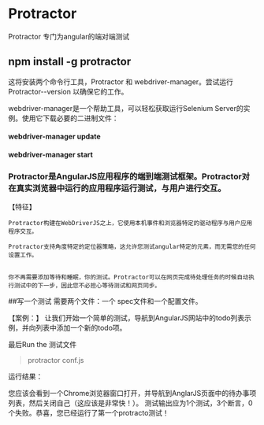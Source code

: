 # Protractor 
Protractor 专门为angular的端对端测试

## npm install -g protractor

这将安装两个命令行工具，Protractor 和 webdriver-manager。尝试运行 Protractor--version 以确保它的工作。

webdriver-manager是一个帮助工具，可以轻松获取运行Selenium Server的实例。使用它下载必要的二进制文件：
<h4>webdriver-manager update</h4>
<h4>webdriver-manager start</h4>

### Protractor是AngularJS应用程序的端到端测试框架。Protractor对在真实浏览器中运行的应用程序运行测试，与用户进行交互。

【特征】

    Protractor构建在WebDriverJS之上，它使用本机事件和浏览器特定的驱动程序与用户应用程序交互。
    
    Protractor支持角度特定的定位器策略，这允许您测试angular特定的元素，而无需您的任何设置工作。
    
    
    你不再需要添加等待和睡眠，你的测试。Protractor可以在网页完成待处理任务的时候自动执行测试中的下一步，因此您不必担心等待测试和网页同步。

##写一个测试
需要两个文件：一个 spec文件和一个配置文件。

【案例：】
让我们开始一个简单的测试，导航到AngularJS网站中的todo列表示例，并向列表中添加一个新的todo项。

最后Run the 测试文件
> protractor conf.js

运行结果：

您应该会看到一个Chrome浏览器窗口打开，并导航到AnglarJS页面中的待办事项列表，然后关闭自己（这应该是非常快！）。
测试输出应为1个测试，3个断言，0个失败。恭喜，您已经运行了第一个protracto测试！

